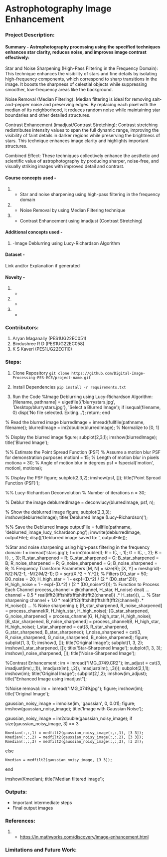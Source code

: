 # Astrophotography Image Enhancement

### Project Description:
#### Summary - Astrophotography processing using the specified techniques enhances star clarity, reduces noise, and improves image contrast effectively:

Star and Noise Sharpening (High-Pass Filtering in the Frequency Domain):
This technique enhances the visibility of stars and fine details by isolating high-frequency components, which correspond to sharp transitions in the image. It boosts the sharpness of celestial objects while suppressing smoother, low-frequency areas like the background.

Noise Removal (Median Filtering):
Median filtering is ideal for removing salt-and-pepper noise and preserving edges. By replacing each pixel with the median of its neighborhood, it reduces random noise while maintaining star boundaries and other detailed structures.

Contrast Enhancement (imadjust/Contrast Stretching):
Contrast stretching redistributes intensity values to span the full dynamic range, improving the visibility of faint details in darker regions while preserving the brightness of stars. This technique enhances image clarity and highlights important structures.

Combined Effect:
These techniques collectively enhance the aesthetic and scientific value of astrophotography by producing sharper, noise-free, and visually striking images with improved detail and contrast.

#### Course concepts used - 
1. -  Star and noise sharpening using high-pass filtering in the frequency domain 
2. -  Noise Removal by using Median Filtering technique 
3. -  Contrast Enhancement using imadjust (Contrast Stretching)
   
#### Additional concepts used -
1. -Image Deblurring using Lucy-Richardson Algorithm
   
#### Dataset - 
Link and/or Explanation if generated

#### Novelty - 
1. -
2. -
3. -
   
### Contributors:
1. Aryan Maganally (PES1UG22EC051)
2. Bindushree R D (PES1UG22EC058)
3. K S Kaveri (PES1UG22EC110)

### Steps:
1. Clone Repository
```git clone https://github.com/Digital-Image-Processing-PES-ECE/project-name.git ```

2. Install Dependencies
```pip install -r requirements.txt```

3. Run the Code
%Image Deblurring using Lucy-Richardson Algorithm:
[filename, pathname] = uigetfile({'blurrystars.jpg', 'Desktop/blurrystars.jpg'}, 'Select a Blurred Image');
if isequal(filename, 0)
    disp('No file selected. Exiting...');
    return;
end

% Read the blurred image
blurredImage = imread(fullfile(pathname, filename));
blurredImage = im2double(blurredImage); % Normalize to [0, 1]

% Display the blurred image
figure; 
subplot(2,3,1);
imshow(blurredImage); title('Blurred Image');

%% Estimate the Point Spread Function (PSF)
% Assume a motion blur PSF for demonstration purposes
motionl = 15; % Length of motion blur in pixels
motiona = 30; % Angle of motion blur in degrees
psf = fspecial('motion', motionl, motiona);

% Display the PSF
figure; 
subplot(2,3,2);
imshow(psf, []); title('Point Spread Function (PSF)');

%% Lucy-Richardson Deconvolution
% Number of iterations
n = 30;

% Deblur the image
deblurredImage = deconvlucy(blurredImage, psf, n);

% Show the deblurred image
figure; 
subplot(2,3,3);
imshow(deblurredImage); title('Deblurred Image (Lucy-Richardson)');

%% Save the Deblurred Image
outputFile = fullfile(pathname, 'deblurred_image_lucy_richardson.png');
imwrite(deblurredImage, outputFile);
disp(['Deblurred image saved to: ', outputFile]);

%Star and noise sharpening using high-pass filtering in the frequency domain:
I = imread('stars.jpg'); 
I = im2double(I); 
R = I(:, :, 1); 
G = I(:, :, 2); 
B = I(:, :, 3);
R_star_sharpened = R;
G_star_sharpened = G;
B_star_sharpened = B;
R_noise_sharpened = R;
G_noise_sharpened = G;
B_noise_sharpened = B;
% Frequency Transform Parameters
[M, N] = size(R); 
[X, Y] = meshgrid(-N/2:N/2-1, -M/2:M/2-1);
D = sqrt(X.^2 + Y.^2);
% Filters
D0_star = 50; 
D0_noise = 20; 
H_high_star = 1 - exp(-(D.^2) / (2 * (D0_star^2)));
H_high_noise = 1 - exp(-(D.^2) / (2 * (D0_noise^2))); 
% Function to Process Each Channel
process_channel = @(channel, H_star, H_noise) deal( ...
    channel + 0.5 * real(ifft2(ifftshift(fftshift(fft2(channel)) .* H_star))), ... % Star sharpening
    channel + 1.0 * real(ifft2(ifftshift(fftshift(fft2(channel)) .* H_noise))) ... % Noise sharpening
    );
[R_star_sharpened, R_noise_sharpened] = process_channel(R, H_high_star, H_high_noise);
[G_star_sharpened, G_noise_sharpened] = process_channel(G, H_high_star, H_high_noise);
[B_star_sharpened, B_noise_sharpened] = process_channel(B, H_high_star, H_high_noise);
I_star_sharpened = cat(3, R_star_sharpened, G_star_sharpened, B_star_sharpened);
I_noise_sharpened = cat(3, R_noise_sharpened, G_noise_sharpened, B_noise_sharpened);
figure;
subplot(1, 3, 1);
imshow(I, []);
title('Original Image');
subplot(1, 3, 2);
imshow(I_star_sharpened, []);
title('Star-Sharpened Image');
subplot(1, 3, 3);
imshow(I_noise_sharpened, []);
title('Noise-Sharpened Image');

%Contrast Enhancement :
 im = imread("IMG_0749.CR2");
im_adjust = cat(3, imadjust(im(:,:,1)), imadjust(im(:,:,2)), imadjust(im(:,:,3)));
subplot(2,1,1);
imshow(im);
title('Original Image');
subplot(2,1,2);
imshow(im_adjust);
title("Enhanced Image using imadjust");

%Noise removal:
im = imread("IMG_0749.jpg");
figure;
imshow(im);
title('Original Image');

gaussian_noisy_image = imnoise(im, 'gaussian', 0, 0.01); 
figure;
imshow(gaussian_noisy_image);
title('Image with Gaussian Noise');

gaussian_noisy_image = im2double(gaussian_noisy_image);
if size(gaussian_noisy_image, 3) == 3
    
    Kmedian(:,:,1) = medfilt2(gaussian_noisy_image(:,:,1), [3 3]); 
    Kmedian(:,:,2) = medfilt2(gaussian_noisy_image(:,:,2), [3 3]); 
    Kmedian(:,:,3) = medfilt2(gaussian_noisy_image(:,:,3), [3 3]); 
else
    
    Kmedian = medfilt2(gaussian_noisy_image, [3 3]);
end

imshow(Kmedian);
title('Median filtered image');
### Outputs:
* Important intermediate steps
* Final output images 

### References:
1. - https://in.mathworks.com/discovery/image-enhancement.html
   
### Limitations and Future Work:

